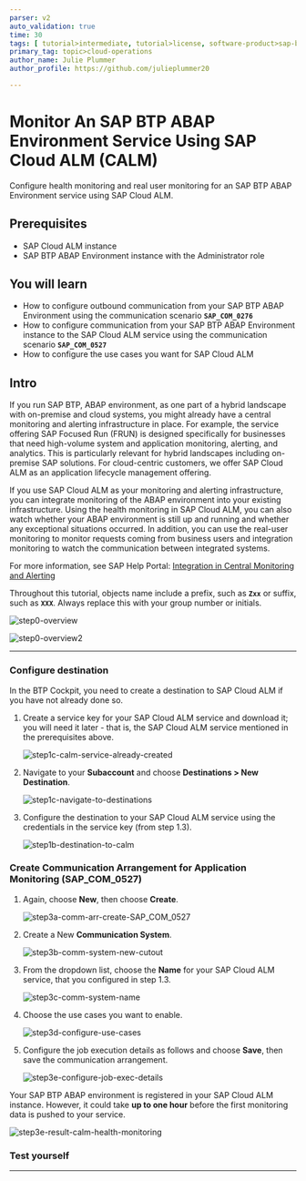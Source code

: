 ```yaml
---
parser: v2
auto_validation: true
time: 30
tags: [ tutorial>intermediate, tutorial>license, software-product>sap-btp--abap-environment, programming-tool>abap-development]
primary_tag: topic>cloud-operations
author_name: Julie Plummer
author_profile: https://github.com/julieplummer20

---
```


# Monitor An SAP BTP ABAP Environment Service Using SAP Cloud ALM (CALM)
<!-- description -->
Configure health monitoring and real user monitoring for an SAP BTP ABAP Environment service using SAP Cloud ALM.

## Prerequisites
- SAP Cloud ALM instance
- SAP BTP ABAP Environment instance with the Administrator role


## You will learn
  - How to configure outbound communication from your SAP BTP ABAP Environment  using the communication scenario **`SAP_COM_0276`**
  - How to configure communication from your SAP BTP ABAP Environment instance to the SAP Cloud ALM service using the communication scenario  **`SAP_COM_0527`**
  - How to configure the use cases you want for SAP Cloud ALM



## Intro
If you run SAP BTP, ABAP environment, as one part of a hybrid landscape with on-premise and cloud systems, you might already have a central monitoring and alerting infrastructure in place. For example, the service offering SAP Focused Run (FRUN) is designed specifically for businesses that need high-volume system and application monitoring, alerting, and analytics. This is particularly relevant for hybrid landscapes including on-premise SAP solutions. For cloud-centric customers, we offer SAP Cloud ALM as an application lifecycle management offering.

If you use SAP Cloud ALM  as your monitoring and alerting infrastructure, you can integrate monitoring of the ABAP environment into your existing infrastructure. Using the health monitoring in SAP Cloud ALM, you can also watch whether your ABAP environment is still up and running and whether any exceptional situations occurred. In addition, you can use the real-user monitoring to monitor requests coming from business users and integration monitoring to watch the communication between integrated systems.

For more information, see SAP Help Portal: [Integration in Central Monitoring and Alerting](https://help.sap.com/viewer/65de2977205c403bbc107264b8eccf4b/Cloud/en-US/8d6e2e78f77540d6836cc63eea121966.html)

Throughout this tutorial, objects name include a prefix, such as **`Zxx`** or suffix, such as **`XXX`**. Always replace this with your group number or initials.

<!-- border -->
![step0-overview](step0-overview.png)

<!-- border -->
![step0-overview2](step0-overview2.png)

---


### Configure destination

In the BTP Cockpit, you need to create a destination to SAP Cloud ALM if you have not already done so.

1.	Create a service key for your SAP Cloud ALM service and download it; you will need it later - that is, the SAP Cloud ALM service mentioned in the prerequisites above.

    <!-- border -->
    ![step1c-calm-service-already-created](step1c-calm-service-already-created.png)

2. Navigate to your **Subaccount** and choose **Destinations > New Destination**.

    <!-- border -->
    ![step1c-navigate-to-destinations](step1c-navigate-to-destinations.png)

3. Configure the destination to your SAP Cloud ALM service using the credentials in the service key (from step 1.3).

    <!-- border -->
    ![step1b-destination-to-calm](step1b-destination-to-calm.png)


### Create Communication Arrangement for Application Monitoring (SAP_COM_0527)

1. Again, choose **New**, then choose **Create**.

    <!-- border -->
    ![step3a-comm-arr-create-SAP_COM_0527](step3a-comm-arr-create-SAP_COM_0527.png)

2. Create a New **Communication System**.

    <!-- border -->
    ![step3b-comm-system-new-cutout](step3b-comm-system-new-cutout.png)

3. From the dropdown list, choose the **Name** for your SAP Cloud ALM service, that you configured in step 1.3.

    <!-- border -->
    ![step3c-comm-system-name](step3c-comm-system-name.png)

4. Choose the use cases you want to enable.

    <!-- border -->
    ![step3d-configure-use-cases](step3d-configure-use-cases.png)

5. Configure the job execution details as follows and choose **Save**, then save the communication arrangement.

    <!-- border -->
    ![step3e-configure-job-exec-details](step3e-configure-job-exec-details.png)

Your SAP BTP ABAP environment is registered in your SAP Cloud ALM instance. However, it could take **up to one hour** before the first monitoring data is pushed to your  service.

<!-- border -->
![step3e-result-calm-health-monitoring](step3e-result-calm-health-monitoring.png)


### Test yourself







---
